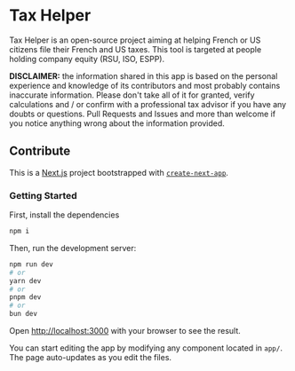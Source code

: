 # Tax Helper

Tax Helper is an open-source project aiming at helping French or US citizens file their French and US taxes. This tool is targeted at people holding company equity (RSU, ISO, ESPP).

**DISCLAIMER:** the information shared in this app is based on the personal experience and knowledge of its contributors and most probably contains inaccurate information. Please don't take all of it for granted, verify calculations and / or confirm with a professional tax advisor if you have any doubts or questions. Pull Requests and Issues and more than welcome if you notice anything wrong about the information provided.

## Contribute

This is a [Next.js](https://nextjs.org/) project bootstrapped with [`create-next-app`](https://github.com/vercel/next.js/tree/canary/packages/create-next-app).

### Getting Started

First, install the dependencies

```bash
npm i
```

Then, run the development server:

```bash
npm run dev
# or
yarn dev
# or
pnpm dev
# or
bun dev
```

Open [http://localhost:3000](http://localhost:3000) with your browser to see the result.

You can start editing the app by modifying any component located in `app/`. The page auto-updates as you edit the files.
